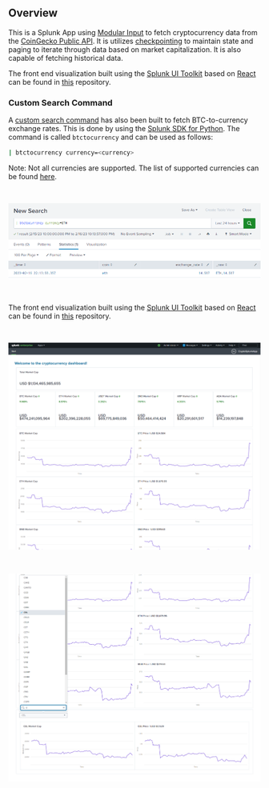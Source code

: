 ## Overview
This is a Splunk App using [Modular Input](https://dev.splunk.com/enterprise/docs/developapps/manageknowledge/custominputs/modinputsoverview/) to fetch cryptocurrency data from the [CoinGecko Public API](https://www.coingecko.com/en/api/documentation). It is utilizes [checkpointing](https://docs.splunk.com/Documentation/Splunk/latest/AdvancedDev/ModInputsCheckpoint) to maintain state and paging to iterate through data based on market capitalization. It is also capable of fetching historical data.

The front end visualization built using the [Splunk UI Toolkit](https://splunkui.splunk.com/) based on [React](https://reactjs.org/) can be found in [this](https://github.com/marcusoyang/splunk-visualization-ui) repository.

### Custom Search Command

A [custom search command](https://dev.splunk.com/enterprise/docs/devtools/customsearchcommands/) has also been built to fetch BTC-to-currency exchange rates. This is done by using the [Splunk SDK for Python](https://dev.splunk.com/enterprise/docs/devtools/python/sdk-python/). The command is called `btctocurrency` and can be used as follows:

```bash
| btctocurrency currency=<currency>
```

Note: Not all currencies are supported. The list of supported currencies can be found [here](https://www.coingecko.com/en/api/documentation#explore-api).

<br>

![BTC to currency custom command](/static/part3.PNG)

<br>

The front end visualization built using the [Splunk UI Toolkit](https://splunkui.splunk.com/) based on [React](https://reactjs.org/) can be found in [this](https://github.com/marcusoyang/splunk-visualization-ui) repository.

<br>

![Part 1 of the Dashboard](/static/part1.PNG)

<br>

![Part 2 of the Dashboard](/static/part2.PNG)
